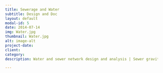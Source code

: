 ```yaml
---
title: Sewerage and Water
subtitle: Design and Doc
layout: default
modal-id: 5
date: 2014-07-14
img: Water.jpg
thumbnail: Water.jpg
alt: image-alt
project-date: 
client: 
category: 
description: Water and sewer network design and analysis | Sewer gravity & pumped systems

---
```

